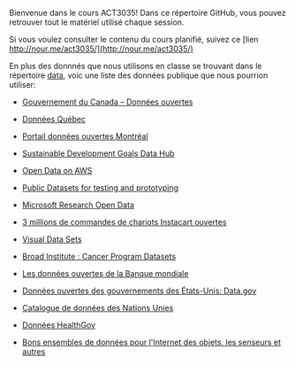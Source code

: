 
Bienvenue dans le cours ACT3035! Dans ce répertoire GitHub, vous pouvez retrouver tout le matériel utilisé chaque session. 

Si vous voulez consulter le contenu du cours planifié, suivez ce [lien http://nour.me/act3035/](http://nour.me/act3035/)

En plus des donnnés que nous utilisons en classe se trouvant dans le répertoire [data](https://github.com/nmeraihi/ACT3035/tree/master/data), voic une liste des données publique que nous pourrion utiliser:


<ul>
<li>
<p><a href="https://ouvert.canada.ca/fr/donnees-ouvertes" rel="nofollow">Gouvernement du Canada – Données ouvertes</a></p>
</li>
<li>
<p><a href="https://www.donneesquebec.ca/fr/" rel="nofollow">
Données Québec</a></p>
</li>
<li>
<p><a href="http://donnees.ville.montreal.qc.ca/" rel="nofollow">
Portail données ouvertes Montréal</a></p>
</li>
<li>
<p><a href="https://www144.statcan.gc.ca/sdg-odd/index-eng.htm" rel="nofollow">Sustainable Development Goals Data Hub</a></p>
</li>
<li>
<p><a href="https://registry.opendata.aws/" rel="nofollow">Open Data on AWS</a></p>
</li>
<li>
<p><a href="https://docs.microsoft.com/en-us/azure/sql-database/sql-database-public-data-sets" rel="nofollow">Public Datasets for testing and prototyping</a></p>
</li>
<li>
<p><a href="https://msropendata.com/" rel="nofollow">Microsoft Research Open Data</a></p>
</li>
<li>
<p><a href="https://www.instacart.com/datasets/grocery-shopping-2017" rel="nofollow">3 millions de commandes de chariots Instacart ouvertes</a></p>
</li>
<li>
<p><a href="https://www.visualdata.io/" rel="nofollow">Visual Data Sets</a></p>
</li>
<li>
<p><a href="http://portals.broadinstitute.org/cgi-bin/cancer/datasets.cgi" rel="nofollow">Broad Institute : Cancer Program Datasets</a></p>
</li>
<li>
<p><a href="https://donnees.banquemondiale.org/" rel="nofollow">Les données ouvertes de la Banque mondiale</a></p>
</li>
<li>
<p><a href="https://www.data.gov/" rel="nofollow">Données ouvertes des gouvernements des États-Unis: Data.gov</a></p>
</li>
<li>
<p><a href="https://undatacatalog.org/home" rel="nofollow">Catalogue de données des Nations Unies</a></p>
</li>
<li>
<p><a href="https://healthdata.gov/" rel="nofollow">Données HealthGov</a></p>
</li>
<li>
<p><a href="https://www.datasciencecentral.com/profiles/blogs/great-sensor-datasets-to-prepare-your-next-career-move-in-iot-int" rel="nofollow">Bons ensembles de données pour l'Internet des objets, les senseurs et autres</a></p>
</li>
</ul>
